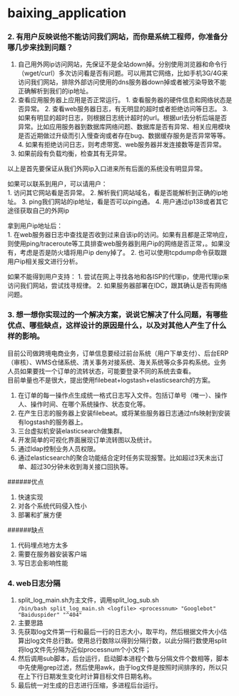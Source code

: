 # baixing_application

### 2. 有用户反映说他不能访问我们网站，而你是系统工程师，你准备分哪几步来找到问题？ 
  1. 自己用外网ip访问网站，先保证不是全站down掉。分别使用浏览器和命令行（wget/curl）多次访问看是否有问题。可以用其它网络，比如手机3G/4G来访问我们网站，排除外部访问使用的dns服务器down掉或者被污染导致不能正确解析到我们的ip地址。
  2. 查看应用服务器上应用是否正常运行。
    1. 查看服务器的硬件信息和网络状态是否异常。
    2. 查看web服务器日志，有无明显的超时或者拒绝访问等日志。
    3. 如果有明显的超时日志，则根据日志统计超时的url。根据url去分析后端是否异常。比如应用服务器到数据库网络问题、数据库是否有异常、相关应用模块是否近期做过升级而引入慢查询或者存在bug、数据缓存服务是否异常等等。
    4. 如果有拒绝访问日志，则考虑带宽、web服务器并发连接数等是否异常。
  3. 如果前段有负载均衡，检查其有无异常。
  
  以上是首先要保证从我们外网ip入口进来所有后面的系统没有明显异常。
  
  如果可以联系到用户，可以请用户：  
    1. 访问其它网站看是否异常。
    2. 解析我们网站域名，看是否能解析到正确的ip地址。
    3. ping我们网站的ip地址，看是否可以ping通。
    4. 用户通过ip138或者其它途径获取自己的外网ip  
  
  拿到用户ip地址后：  
    1. 在web服务器日志中查找是否收到过来自该ip的访问。如果有且都是正常响应，则使用ping/traceroute等工具排查web服务器到用户ip的网络是否正常，。如果没有，考虑是否是防火墙将用户ip deny掉了。
    2. 也可以使用tcpdump命令获取跟用户ip相关报文进行分析。
  
  如果不能得到用户支持：
    1. 尝试在网上寻找各地和各ISP的代理ip，使用代理ip来访问我们网站，尝试找寻规律。
    2. 如果服务器部署在IDC，跟其确认是否有网络问题。

### 3. 想一想你实现过的一个解决方案，说说它解决了什么问题，有哪些优点、哪些缺点，这样设计的原因是什么，以及对其他人产生了什么样的影响。
目前公司做跨境电商业务，订单信息要经过前台系统（用户下单支付）、后台ERP（审核）、WMS仓储系统、清关事务对接系统、海关系统等众多异构系统。业务人员如果要找一个订单的流转状态，可能要登录不同的系统去查看。  
目前单量也不是很大，提出使用filebeat+logstash+elasticsearch的方案。
  1. 在订单的每一操作点生成统一格式日志写入文件。包括订单号（唯一）、操作人、操作时间、在哪个系统操作、状态变化等。
  2. 在产生日志的服务器上安装filebeat。或将某些服务器日志通过nfs映射到安装有logstash的服务器上。
  3. 三台虚拟机安装elasticsearch做集群。
  4. 开发简单的可视化界面展现订单流转图以及统计。
  5. 通过ldap控制业务人员权限。
  6. 通过elasticsearch的聚合功能结合定时任务实现报警。比如超过3天未出订单、超过30分钟未收到海关接口回执等。

######优点
  1. 快速实现
  2. 对各个系统代码侵入性小
  3. 部署和扩展方便  

######缺点
  1. 代码埋点地方太多
  2. 需要在服务器安装客户端
  3. 写日志会影响性能


### 4. web日志分隔
1. split_log_main.sh为主文件，调用split_log_sub.sh  
  `/bin/bash split_log_main.sh <logfile> <processnum> "Googlebot" "Baiduspider" "^404"`
2. 主要思路  
  1. 先获取log文件第一行和最后一行的日志大小，取平均，然后根据文件大小估算出log文件总行数。使用总行数除以<processnum>得到分隔行数，以此分隔行数使用split将log文件先分隔为近似processnum个小文件；  
  2. 然后调用sub脚本，后台运行，启动脚本进程个数与分隔文件个数相等，脚本中先使用grep过滤，然后使用awk，由于log文件是按照时间排序的，所以只在上下行日期发生变化时计算目标文件日期名称。  
  3. 最后统一对生成的日志进行压缩，多进程后台运行。

